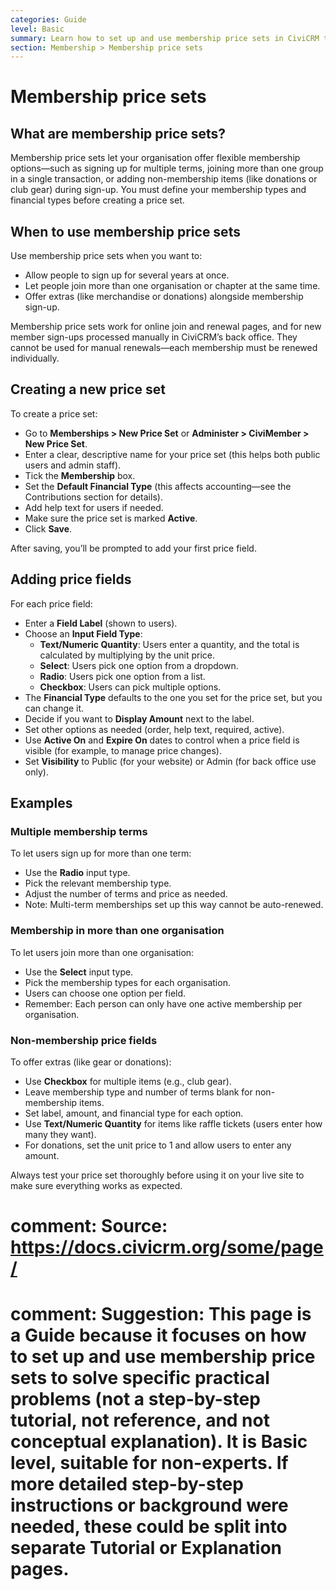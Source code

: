 ```yaml
---
categories: Guide
level: Basic
summary: Learn how to set up and use membership price sets in CiviCRM to let people join, renew, or select extra options for their memberships.
section: Membership > Membership price sets
---
```


# Membership price sets

## What are membership price sets?

Membership price sets let your organisation offer flexible membership options—such as signing up for multiple terms, joining more than one group in a single transaction, or adding non-membership items (like donations or club gear) during sign-up. You must define your membership types and financial types before creating a price set.

## When to use membership price sets

Use membership price sets when you want to:
- Allow people to sign up for several years at once.
- Let people join more than one organisation or chapter at the same time.
- Offer extras (like merchandise or donations) alongside membership sign-up.

Membership price sets work for online join and renewal pages, and for new member sign-ups processed manually in CiviCRM’s back office. They cannot be used for manual renewals—each membership must be renewed individually.

## Creating a new price set

To create a price set:
- Go to **Memberships > New Price Set** or **Administer > CiviMember > New Price Set**.
- Enter a clear, descriptive name for your price set (this helps both public users and admin staff).
- Tick the **Membership** box.
- Set the **Default Financial Type** (this affects accounting—see the Contributions section for details).
- Add help text for users if needed.
- Make sure the price set is marked **Active**.
- Click **Save**.

After saving, you’ll be prompted to add your first price field.

## Adding price fields

For each price field:
- Enter a **Field Label** (shown to users).
- Choose an **Input Field Type**:
  - **Text/Numeric Quantity**: Users enter a quantity, and the total is calculated by multiplying by the unit price.
  - **Select**: Users pick one option from a dropdown.
  - **Radio**: Users pick one option from a list.
  - **Checkbox**: Users can pick multiple options.
- The **Financial Type** defaults to the one you set for the price set, but you can change it.
- Decide if you want to **Display Amount** next to the label.
- Set other options as needed (order, help text, required, active).
- Use **Active On** and **Expire On** dates to control when a price field is visible (for example, to manage price changes).
- Set **Visibility** to Public (for your website) or Admin (for back office use only).

## Examples

### Multiple membership terms

To let users sign up for more than one term:
- Use the **Radio** input type.
- Pick the relevant membership type.
- Adjust the number of terms and price as needed.
- Note: Multi-term memberships set up this way cannot be auto-renewed.

### Membership in more than one organisation

To let users join more than one organisation:
- Use the **Select** input type.
- Pick the membership types for each organisation.
- Users can choose one option per field.
- Remember: Each person can only have one active membership per organisation.

### Non-membership price fields

To offer extras (like gear or donations):
- Use **Checkbox** for multiple items (e.g., club gear).
- Leave membership type and number of terms blank for non-membership items.
- Set label, amount, and financial type for each option.
- Use **Text/Numeric Quantity** for items like raffle tickets (users enter how many they want).
- For donations, set the unit price to 1 and allow users to enter any amount.

Always test your price set thoroughly before using it on your live site to make sure everything works as expected.

# comment: Source: https://docs.civicrm.org/some/page/
# comment: Suggestion: This page is a Guide because it focuses on how to set up and use membership price sets to solve specific practical problems (not a step-by-step tutorial, not reference, and not conceptual explanation). It is Basic level, suitable for non-experts. If more detailed step-by-step instructions or background were needed, these could be split into separate Tutorial or Explanation pages.